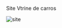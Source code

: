 Site Vtrine de carros

![site](https://github.com/user-attachments/assets/3b9f76e3-0695-4095-97bd-5cf0eac5eec1)
